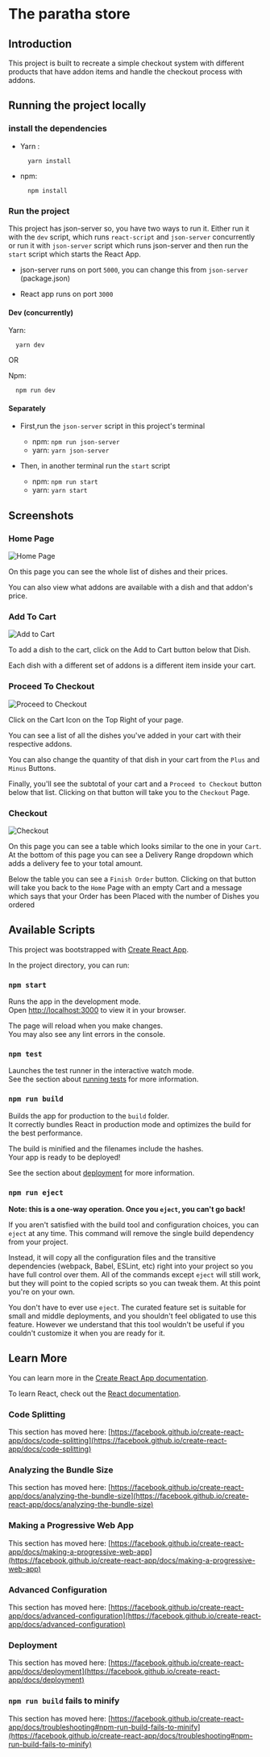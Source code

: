 # The paratha store

## Introduction

This project is built to recreate a simple checkout system with different products that have addon items and handle the checkout process with addons.

## Running the project locally

### install the dependencies

- Yarn :

  ```console
    yarn install
  ```

- npm:

  ```console
    npm install
  ```

### Run the project

This project has json-server so, you have two ways to run it.
Either run it with the `dev` script, which runs `react-script` and `json-server` concurrently or  run it with `json-server` script which runs json-server and then run the `start` script which starts the React App.

- json-server runs on  port `5000`, you can change this from `json-server` (package.json)

- React app runs on port `3000`

#### Dev (concurrently)

Yarn:

```console
  yarn dev
```

OR

Npm:

```console
  npm run dev
```

#### Separately

- First,run the `json-server` script in this project's terminal
  - npm: `npm run json-server`
  - yarn: `yarn json-server`

- Then, in another terminal run the `start` script
  - npm: `npm run start`
  - yarn: `yarn start`

## Screenshots

### Home Page

  ![Home Page](screenshots/home.png)

  On this page you can see the whole list of dishes and their prices.
  
  You can also view what addons are available with a dish and that addon's price.

### Add To Cart

  ![Add to Cart](screenshots/add_to_cart.gif)

  To add a dish to the cart, click on the Add to Cart button below that Dish.

  Each dish with a different set of addons is a different item inside your cart.

### Proceed To Checkout

  ![Proceed to Checkout](screenshots/proceed_to_checkout.gif)

  Click on the Cart Icon on the Top Right of your page.

  You can see a list of all the dishes you've added in your cart  with their respective addons.

  You can also change the quantity of that dish in your cart from the `Plus` and `Minus` Buttons.

  Finally, you'll see the subtotal of your cart and a `Proceed to Checkout` button below that  list.
  Clicking on that button will take you to the `Checkout` Page.

### Checkout

  ![Checkout](screenshots/finish_order.gif)

  On this page you can see a table which looks similar to the one in your `Cart`. At the bottom of this page you can see a Delivery Range dropdown which adds a delivery fee to your total amount.

  Below the table you can see a `Finish Order` button. Clicking on that button will take you back to the `Home` Page with an empty Cart and a message which says that your Order has been Placed with the number of Dishes you ordered

## Available Scripts

This project was bootstrapped with [Create React App](https://github.com/facebook/create-react-app).

In the project directory, you can run:

### `npm start`

Runs the app in the development mode.\
Open [http://localhost:3000](http://localhost:3000) to view it in your browser.

The page will reload when you make changes.\
You may also see any lint errors in the console.

### `npm test`

Launches the test runner in the interactive watch mode.\
See the section about [running tests](https://facebook.github.io/create-react-app/docs/running-tests) for more information.

### `npm run build`

Builds the app for production to the `build` folder.\
It correctly bundles React in production mode and optimizes the build for the best performance.

The build is minified and the filenames include the hashes.\
Your app is ready to be deployed!

See the section about [deployment](https://facebook.github.io/create-react-app/docs/deployment) for more information.

### `npm run eject`

**Note: this is a one-way operation. Once you `eject`, you can't go back!**

If you aren't satisfied with the build tool and configuration choices, you can `eject` at any time. This command will remove the single build dependency from your project.

Instead, it will copy all the configuration files and the transitive dependencies (webpack, Babel, ESLint, etc) right into your project so you have full control over them. All of the commands except `eject` will still work, but they will point to the copied scripts so you can tweak them. At this point you're on your own.

You don't have to ever use `eject`. The curated feature set is suitable for small and middle deployments, and you shouldn't feel obligated to use this feature. However we understand that this tool wouldn't be useful if you couldn't customize it when you are ready for it.

## Learn More

You can learn more in the [Create React App documentation](https://facebook.github.io/create-react-app/docs/getting-started).

To learn React, check out the [React documentation](https://reactjs.org/).

### Code Splitting

This section has moved here: [https://facebook.github.io/create-react-app/docs/code-splitting](https://facebook.github.io/create-react-app/docs/code-splitting)

### Analyzing the Bundle Size

This section has moved here: [https://facebook.github.io/create-react-app/docs/analyzing-the-bundle-size](https://facebook.github.io/create-react-app/docs/analyzing-the-bundle-size)

### Making a Progressive Web App

This section has moved here: [https://facebook.github.io/create-react-app/docs/making-a-progressive-web-app](https://facebook.github.io/create-react-app/docs/making-a-progressive-web-app)

### Advanced Configuration

This section has moved here: [https://facebook.github.io/create-react-app/docs/advanced-configuration](https://facebook.github.io/create-react-app/docs/advanced-configuration)

### Deployment

This section has moved here: [https://facebook.github.io/create-react-app/docs/deployment](https://facebook.github.io/create-react-app/docs/deployment)

### `npm run build` fails to minify

This section has moved here: [https://facebook.github.io/create-react-app/docs/troubleshooting#npm-run-build-fails-to-minify](https://facebook.github.io/create-react-app/docs/troubleshooting#npm-run-build-fails-to-minify)
